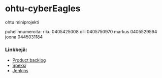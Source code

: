 ohtu-cyberEagles
================

ohtu miniprojekti


puhelinnumeroita:
riku 0405425008
olli 0405750970
markus 0405529594
joona 0445031184


<h3>Linkkejä:</h3>
<ul>
  <li><a href="https://docs.google.com/spreadsheet/ccc?key=0AsX55CvBvmYkdHlrSEhyOXIxaUZteV9CRWxPaFozeEE&usp=sharing">Product backlog</a></li>
  <li><a href="https://github.com/mluukkai/ohtu2013/wiki/miniprojekti-speksi">Speksi</a></li>
  <li><a href="http://t-markusno.users.cs.helsinki.fi/jenkins/updateCenter/">Jenkins</a></li>
</ul>
  

<!--test-->
